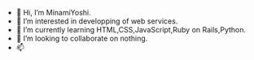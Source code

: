 - 👋 Hi, I’m MinamiYoshi.
- 👀 I’m interested in developping of web services.
- 🌱 I’m currently learning HTML,CSS,JavaScript,Ruby on Rails,Python.
- 💞️ I’m looking to collaborate on nothing.
- 📫 

<!---
minamiyoshi/minamiyoshi is a ✨ special ✨ repository because its `README.md` (this file) appears on your GitHub profile.
You can click the Preview link to take a look at your changes.
--->

